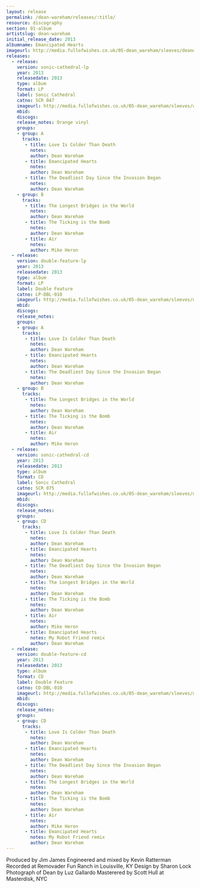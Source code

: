 ```yaml
---
layout: release
permalink: /dean-wareham/releases/:title/
resource: discography
section: 01-album
artistslug: dean-wareham
initial_release_date: 2013
albumname: Emancipated Hearts
imageurl: http://media.fullofwishes.co.uk/05-dean_wareham/sleeves/deanwareham_emancipatedhearts_cover.jpg
releases:
  - release: 
    version: sonic-cathedral-lp
    year: 2013
    releasedate: 2013
    type: album
    format: LP
    label: Sonic Cathedral
    catno: SCR 047
    imageurl: http://media.fullofwishes.co.uk/05-dean_wareham/sleeves/deanwareham_emancipatedhearts_cover.jpg
    mbid: 
    discogs: 
    release_notes: Orange vinyl
    groups:
    - group: A
      tracks:
       - title: Love Is Colder Than Death
         notes: 
         author: Dean Wareham
       - title: Emancipated Hearts
         notes: 
         author: Dean Wareham
       - title: The Deadliest Day Since the Invasion Began
         notes: 
         author: Dean Wareham
    - group: B
      tracks:
       - title: The Longest Bridges in the World
         notes: 
         author: Dean Wareham
       - title: The Ticking is the Bomb
         notes: 
         author: Dean Wareham
       - title: Air
         notes: 
         author: Mike Heron
  - release: 
    version: double-feature-lp
    year: 2013
    releasedate: 2013
    type: album
    format: LP
    label: Double Feature
    catno: LP-DBL-010
    imageurl: http://media.fullofwishes.co.uk/05-dean_wareham/sleeves/dean-wareham-sonic-cathedral.jpg
    mbid: 
    discogs: 
    release_notes: 
    groups:
    - group: A
      tracks:
       - title: Love Is Colder Than Death
         notes: 
         author: Dean Wareham
       - title: Emancipated Hearts
         notes: 
         author: Dean Wareham
       - title: The Deadliest Day Since the Invasion Began
         notes: 
         author: Dean Wareham
    - group: B
      tracks:
       - title: The Longest Bridges in the World
         notes: 
         author: Dean Wareham
       - title: The Ticking is the Bomb
         notes: 
         author: Dean Wareham
       - title: Air
         notes: 
         author: Mike Heron
  - release: 
    version: sonic-cathedral-cd
    year: 2013
    releasedate: 2013
    type: album
    format: CD
    label: Sonic Cathedral
    catno: SCR 075
    imageurl: http://media.fullofwishes.co.uk/05-dean_wareham/sleeves/dean-wareham-sonic-cathedral-cd.jpg
    mbid: 
    discogs: 
    release_notes:
    groups:
    - group: CD
      tracks:
       - title: Love Is Colder Than Death
         notes: 
         author: Dean Wareham
       - title: Emancipated Hearts
         notes: 
         author: Dean Wareham
       - title: The Deadliest Day Since the Invasion Began
         notes: 
         author: Dean Wareham
       - title: The Longest Bridges in the World
         notes: 
         author: Dean Wareham
       - title: The Ticking is the Bomb
         notes: 
         author: Dean Wareham
       - title: Air
         notes: 
         author: Mike Heron
       - title: Emancipated Hearts
         notes: My Robot Friend remix
         author: Dean Wareham
  - release: 
    version: double-feature-cd
    year: 2013
    releasedate: 2013
    type: album
    format: CD
    label: Double Feature
    catno: CD-DBL-010
    imageurl: http://media.fullofwishes.co.uk/05-dean_wareham/sleeves/dean-wareham-sonic-cathedral-cd.jpg
    mbid: 
    discogs: 
    release_notes:
    groups:
    - group: CD
      tracks:
       - title: Love Is Colder Than Death
         notes: 
         author: Dean Wareham
       - title: Emancipated Hearts
         notes: 
         author: Dean Wareham
       - title: The Deadliest Day Since the Invasion Began
         notes: 
         author: Dean Wareham
       - title: The Longest Bridges in the World
         notes: 
         author: Dean Wareham
       - title: The Ticking is the Bomb
         notes: 
         author: Dean Wareham
       - title: Air
         notes: 
         author: Mike Heron
       - title: Emancipated Hearts
         notes: My Robot Friend remix
         author: Dean Wareham
---
```

Produced by Jim James
Engineered and mixed by Kevin Ratterman
Recorded at Removader Fun Ranch in Louisville, KY
Design by Sharon Lock
Photograph of Dean by Luz Gallardo
Masterered by Scott Hull at Masterdisk, NYC